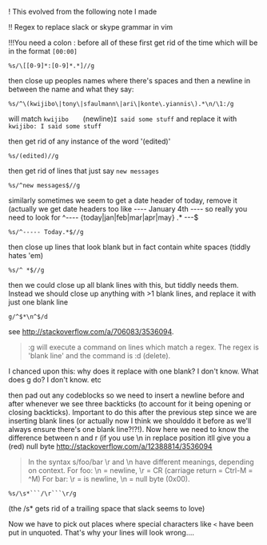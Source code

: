 ! This evolved from the following note I made

!! Regex to replace slack or skype grammar in vim

!!!You need a colon : before all of these
first get rid of the time which will be in the format `[00:00]`

```
%s/\[[0-9]*:[0-9]*.*]//g
```

then close up peoples names where there's spaces and then a newline in between the name and what they say:

```
%s/^\(kwijibo\|tony\|sfaulmann\|ari\|konte\.yiannis\).*\n/\1:/g
```
will match `kwijibo    `(newline)`I said some stuff`
and replace it with
`kwijibo: I said some stuff`

then get rid of any instance of the word '(edited)'

```
%s/(edited)//g
```

then get rid of lines that just say `new messages`

```
%s/^new messages$//g
```

similarly sometimes we seem to get a date header of today, remove it
(actually we get date headers too like ---- January 4th ---- so really you need to look for ^---- {today|jan|feb|mar|apr|may} .* ---$

```
%s/^----- Today.*$//g

```

then close up lines that look blank but in fact contain white spaces (tiddly hates 'em)

```
%s/^ *$//g
```

then we could close up all blank lines with this, but tiddly needs them. Instead we should close up anything with >1 blank lines, and replace it with just one blank line

```
g/^$*\n^$/d
```
see http://stackoverflow.com/a/706083/3536094. 

>:g will execute a command on lines which match a regex. The regex is 'blank line' and the command is :d (delete). 

I chanced upon this: why does it replace with one blank? I don't know. What does g do? I don't know. etc

then pad out any codeblocks so we need to insert a newline before and after whenever we see three backticks (to account for it being opening or closing backticks). Important to do this after the previous step since we are inserting blank lines (or actually now I think we shoulddo it before as we'll always ensure there's one blank line?!?!). Now here we need to know the difference between n and r (if you use \n in replace position itll give you a (red) null byte
http://stackoverflow.com/a/12388814/3536094

> In the syntax s/foo/bar \r and \n have different meanings, depending on context.
>For foo: \n = newline, \r = CR (carriage return = Ctrl-M = ^M)
>For bar: \r = is newline, \n = null byte (0x00).

```
%s/\s*```/\r```\r/g
```
(the /s* gets rid of a trailing space that slack seems to love)

Now we have to pick out places where special characters like `<` have been put in unquoted. That's why your lines will look wrong....

